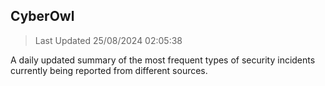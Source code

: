 ## CyberOwl 
> Last Updated 25/08/2024 02:05:38 


A daily updated summary of the most frequent types of security incidents currently being reported from different sources.

